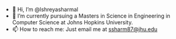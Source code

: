- 👋 Hi, I’m @lshreyasharmal
- 🌱 I’m currently pursuing a Masters in Science in Engineering in Computer Science at Johns Hopkins University.
- 📫 How to reach me: Just email me at ssharm87@jhu.edu

<!---
lshreyasharmal/lshreyasharmal is a ✨ special ✨ repository because its `README.md` (this file) appears on your GitHub profile.
You can click the Preview link to take a look at your changes.
--->
